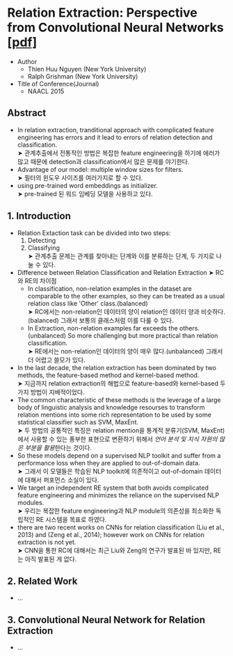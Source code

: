 # Relation Extraction: Perspective from Convolutional Neural Networks [[pdf]](http://www.cs.nyu.edu/~thien/pubs/vector15.pdf)
* Author
	* Thien Huu Nguyen (New York University)
	* Ralph Grishman (New York University)
* Title of Conference(Journal)
	* NAACL 2015


## Abstract
* In relation extraction, tranditional approach with complicated feature engineering has errors and it lead to errors of relation detection and classification.
<br>➤ 관계추출에서 전통적인 방법은 복잡한 feature engineering을 하기에 에러가 많고 때문에 detection과 classification에서 많은 문제를 야기한다.
* Advantage of our model: multiple window sizes for filters.
<br>➤ 필터의 윈도우 사이즈를 여러가지로 할 수 있다.
* using pre-trained word embeddings as initializer.
<br>➤ pre-trained 된 워드 임베딩 모델을 사용하고 있다.


## 1. Introduction
* Relation Extaction task can be divided into two steps:
	1. Detecting
	2. Classifying
<br>➤ 관계추출 문제는 관계를 찾아내는 단계와 이를 분류하는 단계, 두 가지로 나눌 수 있다.
* Difference between Relation Classification and Relation Extraction ➤ RC와 RE의 차이점
	* In classification, non-relation examples in the dataset are comparable to the other examples, so they can be treated as a usual relation class like 'Other' class.(balanced)
	<br>➤ RC에서는 non-relation인 데이터의 양이 relation인 데이터 양과 비슷하다.(balanced) 그래서 보통의 클래스처럼 이를 다룰 수 있다.
	* In Extraction, non-relation examples far exceeds the others.(unbalanced) So more challenging but more practical than relation classification.
	<br>➤ RE에서는 non-relation인 데이터의 양이 매우 많다.(unbalanced) 그래서 더 어렵고 쓸모가 있다.
* In the last decade, the relation extraction has been dominated by two methods, the feature-based method and kernel-based method.
<br>➤ 지금까지 relation extraction의 해법으로 feature-based와 kernel-based 두 가지 방법이 지배적이었다.
* The common characteristic of these methods is the leverage of a large body of linguistic analysis and knowledge resourses to transform relation mentions into some rich representation to be used by some statistical classifier such as SVM, MaxEnt.
<br>➤ 두 방법의 공통적인 특징은 relation mention을 통계적 분류기(SVM, MaxEnt)에서 사용할 수 있는 풍부한 표현으로 변환하기 위해서 *언어 분석 및 지식 자원의 많은 부분을 활용*한다는 것이다.
* So these models depend on a supervised NLP toolkit and suffer from a performance loss when they are applied to out-of-domain data.
<br>➤ 그래서 이 모델들은 학습된 NLP toolkit에 의존적이고 out-of-domain 데이터에 대해서 퍼포먼스 소실이 있다.
* We target an independent RE system that both avoids complicated feature engineering and minimizes the reliance on the supervised NLP modules.
<br>➤ 우리는 복잡한 feature engineering과 NLP module의 의존성을 최소화한 독립적인 RE 시스템을 목표로 하였다.
* there are two recent works on CNNs for relation classification (Liu et al., 2013) and (Zeng et al., 2014); however work on CNNs for relation extraction is not yet.
<br>➤ CNN을 통한 RC에 대해서는 최근 Liu와 Zeng의 연구가 발표된 바 있지만, RE는 아직 발표된 게 없다.


## 2. Related Work
* ...


## 3. Convolutional Neural Network for Relation Extraction
* ...











